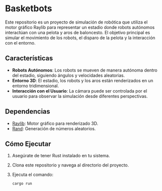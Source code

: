 
# Basketbots

Este repositorio es un proyecto de simulación de robótica que utiliza el motor gráfico Raylib para representar un estadio donde robots autónomos interactúan con una pelota y aros de baloncesto. El objetivo principal es simular el movimiento de los robots, el disparo de la pelota y la interacción con el entorno.

## Características

- **Robots Autónomos**: Los robots se mueven de manera autónoma dentro del estadio, siguiendo ángulos y velocidades aleatorias.
- **Entorno 3D**: El estadio, los robots y los aros están renderizados en un entorno tridimensional.
- **Interacción con el Usuario**: La cámara puede ser controlada por el usuario para observar la simulación desde diferentes perspectivas.

## Dependencias

- [Raylib](https://www.raylib.com/): Motor gráfico para renderizado 3D.
- [Rand](https://crates.io/crates/rand): Generación de números aleatorios.

## Cómo Ejecutar

1. Asegúrate de tener Rust instalado en tu sistema.
2. Clona este repositorio y navega al directorio del proyecto.
3. Ejecuta el comando:

   ```sh
   cargo run
   ```